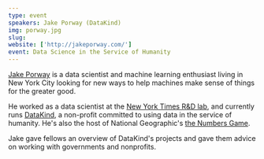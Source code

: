 ```yaml
---
type: event
speakers: Jake Porway (DataKind)
img: porway.jpg
slug: 
website: ['http://jakeporway.com/']
event: Data Science in the Service of Humanity
---
```

[Jake Porway](http://jakeporway.com/) is a data scientist and machine learning enthusiast living in New York City looking for new ways to help machines make sense of things for the greater good. 

He worked as a data scientist at the [New York Times R&D lab](http://nytlabs.com/), and currently runs [DataKind](http://datakind.org), a non-profit committed to using data in the service of humanity. He's also the host of National Geographic's [the Numbers Game](http://channel.nationalgeographic.com/channel/the-numbers-game/).

Jake gave fellows an overview of DataKind's projects and gave them advice on working with governments and nonprofits.
